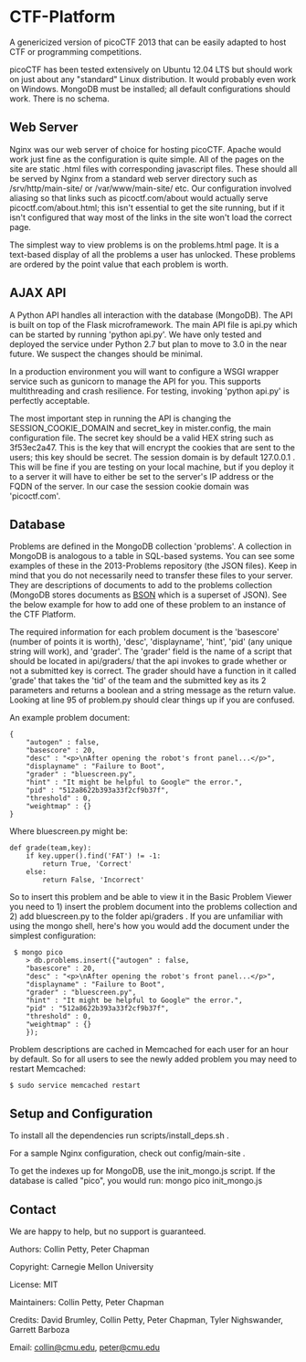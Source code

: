 CTF-Platform
============

A genericized version of picoCTF 2013 that can be easily adapted to host 
CTF or programming competitions.

picoCTF has been tested extensively on Ubuntu 12.04 LTS but should work 
on just about any "standard" Linux distribution. It would probably even 
work on Windows. MongoDB must be installed; all default configurations 
should work. There is no schema.

Web Server
------------

Nginx was our web server of choice for hosting picoCTF. Apache would 
work just fine as the configuration is quite simple. All of the pages on 
the site are static .html files with corresponding javascript files. 
These should all be served by Nginx from a standard web server directory 
such as /srv/http/main-site/ or /var/www/main-site/ etc. Our 
configuration involved aliasing so that links such as picoctf.com/about 
would actually serve picoctf.com/about.html; this isn't essential to get 
the site running, but if it isn't configured that way most of the links 
in the site won't load the correct page.

The simplest way to view problems is on the problems.html page. It is a 
text-based display of all the problems a user has unlocked. These 
problems are ordered by the point value that each problem is worth.

AJAX API
------------

A Python API handles all interaction with the database (MongoDB). The 
API is built on top of the Flask microframework. The main API file is 
api.py which can be started by running 'python api.py'. We have only 
tested and deployed the service under Python 2.7 but plan to move to 3.0 
in the near future. We suspect the changes should be minimal. 

In a production environment you will want to configure a WSGI wrapper 
service such as gunicorn to manage the API for you. This supports 
multithreading and crash resilience. For testing, invoking 'python 
api.py' is perfectly acceptable.

The most important step in running the API is changing the 
SESSION_COOKIE_DOMAIN and secret_key in mister.config, the main 
configuration file. The secret key should be a valid HEX string such as 
3f53ec2a47. This is the key that will encrypt the cookies that are sent 
to the users; this key should be secret. The session domain is by 
default 127.0.0.1 . This will be fine if you are testing on your local 
machine, but if you deploy it to a server it will have to either be set 
to the server's IP address or the FQDN of the server. In our case the 
session cookie domain was 'picoctf.com'.


Database
------------

Problems are defined in the MongoDB collection 'problems'. A collection 
in MongoDB is analogous to a table in SQL-based systems. You can see 
some examples of these in the 2013-Problems repository (the JSON files). 
Keep in mind that you do not necessarily need to transfer these files to 
your server. They are descriptions of documents to add to the problems 
collection (MongoDB stores documents as [BSON](http://bsonspec.org/) 
which is a superset of JSON). See the below example for how to add one 
of these problem to an instance of the CTF Platform.

The required information for each problem document is the 'basescore' 
(number of points it is worth), 'desc', 'displayname', 'hint', 'pid' 
(any unique string will work), and 'grader'. The 'grader' field is the 
name of a script that should be located in api/graders/ that the api 
invokes to grade whether or not a submitted key is correct. The grader 
should have a function in it called 'grade' that takes the 'tid' of the 
team and the submitted key as its 2 parameters and returns a boolean and 
a string message as the return value. Looking at line 95 of problem.py 
should clear things up if you are confused.

An example problem document:

    {
        "autogen" : false,
        "basescore" : 20,
        "desc" : "<p>\nAfter opening the robot's front panel...</p>",
        "displayname" : "Failure to Boot",
        "grader" : "bluescreen.py",
        "hint" : "It might be helpful to Google™ the error.",
        "pid" : "512a8622b393a33f2cf9b37f",
        "threshold" : 0,
        "weightmap" : {}
    }

Where bluescreen.py might be:

    def grade(team,key):
        if key.upper().find('FAT') != -1:
            return True, 'Correct'
        else:
            return False, 'Incorrect'                        
                                              
So to insert this problem and be able to view it in the Basic Problem 
Viewer you need to 1) insert the problem document into the problems 
collection and 2) add bluescreen.py to the folder api/graders . If you 
are unfamiliar with using the mongo shell, here's how you would add the 
document under the simplest configuration:

     $ mongo pico
        > db.problems.insert({"autogen" : false,
        "basescore" : 20,
        "desc" : "<p>\nAfter opening the robot's front panel...</p>",
        "displayname" : "Failure to Boot",
        "grader" : "bluescreen.py",
        "hint" : "It might be helpful to Google™ the error.",
        "pid" : "512a8622b393a33f2cf9b37f",
        "threshold" : 0,
        "weightmap" : {}
        });

Problem descriptions are cached in Memcached for each user for an hour 
by default. So for all users to see the newly added problem you may need 
to restart Memcached:

    $ sudo service memcached restart

Setup and Configuration
------------

To install all the dependencies run scripts/install_deps.sh . 

For a sample Nginx configuration, check out config/main-site .

To get the indexes up for MongoDB, use the init_mongo.js script. If the 
database is called "pico", you would run: mongo pico init_mongo.js

Contact
------------

We are happy to help, but no support is guaranteed.

Authors: Collin Petty, Peter Chapman

Copyright: Carnegie Mellon University

License: MIT

Maintainers: Collin Petty, Peter Chapman

Credits: David Brumley, Collin Petty, Peter Chapman, Tyler Nighswander, Garrett Barboza

Email: collin@cmu.edu, peter@cmu.edu


